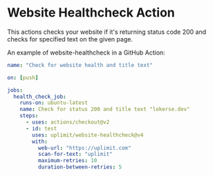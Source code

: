 # Website Healthcheck Action

This actions checks your website if it's returning status code 200 and checks for specified text on the given page.

An example of website-healthcheck in a GitHub Action:

```yaml
name: "Check for website health and title text"

on: [push]

jobs:
  health_check_job:
    runs-on: ubuntu-latest
    name: Check for status 200 and title text "lokerse.dev"
    steps:
      - uses: actions/checkout@v2
      - id: test
        uses: uplimit/website-healthcheck@v4
        with:
          web-url: "https://uplimit.com"
          scan-for-text: "uplimit"
          maximum-retries: 10
          duration-between-retries: 5
```
